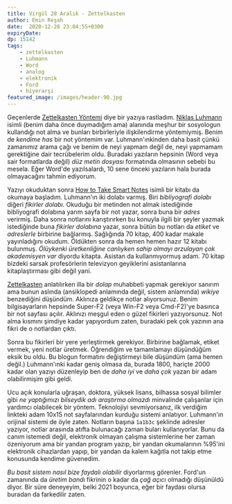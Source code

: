```yaml
---
title: Virgül 28 Aralık - Zettelkasten 
author: Emin Reşah
date:  2020-12-28 23:04:55+0300
expiryDate:
dp: 15142
tags: 
    - zettelkasten
    - Luhmann
    - Word
    - analog
    - elektronik
    - Ford
    - hiyerarşi
featured_image: /images/header-90.jpg
---
```



Geçenlerde [Zettelkasten
Yöntemi](https://www.lesswrong.com/posts/NfdHG6oHBJ8Qxc26s/the-zettelkasten-method-1) diye bir
yazıya rastladım. [Niklas Luhmann](https://en.wikipedia.org/wiki/Niklas_Luhmann) isimli (benim daha
önce duymadığım ama) alanında meşhur bir sosyologun kullandığı not alma ve bunları birbirleriyle
ilişkilendirme yöntemiymiş. Benim de *kendime has* bir not yöntemim var. Luhmann'ınkinden daha basit
çünkü zamanımız arama çağı ve benim de neyi yapmam değil de, neyi yapmamam gerektiğine dair
tecrübelerim oldu. Buradaki yazıların hepsinin (Word veya sair formatlarda değil) *düz metin
dosyası* formatında olmasının sebebi bu mesela. Eğer Word'de yazılsalardı, 10 sene önceki yazıların
hala burada olmayacağını tahmin ediyorum. 

Yazıyı okuduktan sonra [How to Take Smart Notes](https://takesmartnotes.com/) isimli bir kitabı da
okumaya başladım. Luhmann'ın iki dolabı varmış. Biri *bibliyografi dolabı* diğeri *fikirler dolabı.*
Okuduğu bir metinden not almak istediğinde bibliyografi dolabına yarım sayfa bir not yazar, sonra
buna bir *adres* verirmiş. Daha sonra notlarını karıştırırken bu konuyla ilgili bir şeyler yazmak
istediğinde buna *fikirler dolabına* yazar, sonra bütün bu notları da *etiket* ve *adreslerle*
birbirine bağlarmış.  Sağlığında 70 kitap, 400 kadar makale yayınladığını okudum. Öldükten sonra da
hemen hemen hazır 12 kitabı bulunmuş. *Ölüykenki üretkenliğine canlıyken sahip olmayı arzulayan çok
akademisyen var* diyordu kitapta. Asistan da kullanmıyormuş adam. 70 kitap bizdeki sarsak
profesörlerin televizyon geyiklerini asistanlarına kitaplaştırması gibi değil yani. 

[Zettelkasten](https://en.wikipedia.org/wiki/Zettelkasten) anlatılırken illa bir *dolap* muhabbeti
yapmak gerekiyor sanırım ama bunun aslında (ansiklopedi anlamında değil, sistem anlamında) *wikiye*
benzediğini düşündüm. Aklınıza geldikçe notlar alıyorsunuz. Benim bilgisayarların hepsinde Super-F2
(veya Win-F2 veya Cmd-F2)'ye basınca bir not sayfası açılır. Aklınızı meşgul eden o güzel fikirleri
yazıyorsunuz. Not alma kısmını şimdiye kadar yapıyordum zaten, buradaki pek çok yazının ana fikri de
o notlardan çıktı. 

Sonra bu fikirleri bir yere yerleştirmek gerekiyor. Birbirine bağlamak, etiket vermek, yeni notlar
üretmek. Öğrendiğim ve tamamlamayı düşündüğüm eksik bu oldu. Bu blogun formatını değiştirmeyi bile
düşündüm (ama hemen değil.) Luhmann'ınki kadar geniş olmasa da, burada 1800, hariçte 2000 kadar olan
yazıyı düzenleyip ben de *daha iyi* ve *daha çok* yazan bir adam olabilirmişim gibi geldi. 

Ucu açık konularla uğraşan, doktora, yüksek lisans, bilhassa sosyal bilimler gibi *ne yaptığımızı
bilseydik adı araştırma olmazdı* minvalinde çalışanlar için yardımcı olabilecek bir yöntem.
Teknolojiyi sevmiyorsanız, ilk verdiğim linkteki adam 10x15 not sayfalarından kurduğu sistemi
anlatıyor.  Luhmann'ın orijinal sistemi de öyle zaten.  Notların başına `1a1b3c` şeklinde adresler
yazıyor, notlar arasında atıfta bulunacağı zaman buları kullanıyorlar. Bunu da canım istemedi değil,
elektronik olmayan çalışma sistemlerine her zaman özeniyorum ama bir yandan program yazıp, bir
yandan okumalarının %95'ini elektronik cihazlardan yapıp, bir yandan da kalem kağıtla not takip etme
konusunda kendime güvenedim. 

*Bu basit sistem nasıl bize faydalı olabilir* diyorlarmış görenler. Ford'un zamanında da *üretim
bandı* fikrinin o kadar da *çağ açıcı* olmadığı düşünüldü diyor. Bir süre deneyeyim, belki 2021
boyunca, eğer bir faydası olursa buradan da farkedilir zaten. 


